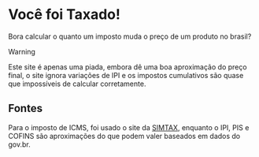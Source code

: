 # Você foi Taxado!
Bora calcular o quanto um imposto muda o preço de um produto no brasil?

> [!WARNING]
> Este site é apenas uma piada, embora dê uma boa aproximação do preço final, o site ignora variações de IPI
e os impostos cumulativos são quase que impossíveis de calcular corretamente.

## Fontes
Para o imposto de ICMS, foi usado o site da [SIMTAX](https://simtax.com.br/tabela-icms-2024-aliquotas-de-todos-estados-atualizada/), enquanto o IPI, PIS e COFINS são aproximações
do que podem valer baseados em dados do gov.br.